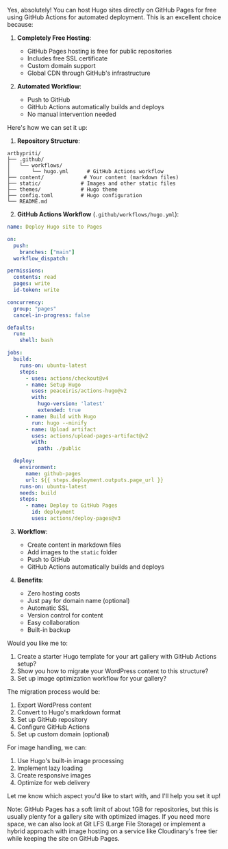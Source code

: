 Yes, absolutely! You can host Hugo sites directly on GitHub Pages for free using GitHub Actions for automated deployment. This is an excellent choice because:

1. **Completely Free Hosting**:
   - GitHub Pages hosting is free for public repositories
   - Includes free SSL certificate
   - Custom domain support
   - Global CDN through GitHub's infrastructure

2. **Automated Workflow**:
   - Push to GitHub
   - GitHub Actions automatically builds and deploys
   - No manual intervention needed

Here's how we can set it up:

1. **Repository Structure**:
```
artbypriti/
├── .github/
│   └── workflows/
│       └── hugo.yml      # GitHub Actions workflow
├── content/             # Your content (markdown files)
├── static/             # Images and other static files
├── themes/             # Hugo theme
├── config.toml         # Hugo configuration
└── README.md
```

2. **GitHub Actions Workflow** (`.github/workflows/hugo.yml`):
```yaml
name: Deploy Hugo site to Pages

on:
  push:
    branches: ["main"]
  workflow_dispatch:

permissions:
  contents: read
  pages: write
  id-token: write

concurrency:
  group: "pages"
  cancel-in-progress: false

defaults:
  run:
    shell: bash

jobs:
  build:
    runs-on: ubuntu-latest
    steps:
      - uses: actions/checkout@v4
      - name: Setup Hugo
        uses: peaceiris/actions-hugo@v2
        with:
          hugo-version: 'latest'
          extended: true
      - name: Build with Hugo
        run: hugo --minify
      - name: Upload artifact
        uses: actions/upload-pages-artifact@v2
        with:
          path: ./public

  deploy:
    environment:
      name: github-pages
      url: ${{ steps.deployment.outputs.page_url }}
    runs-on: ubuntu-latest
    needs: build
    steps:
      - name: Deploy to GitHub Pages
        id: deployment
        uses: actions/deploy-pages@v3
```

3. **Workflow**:
   - Create content in markdown files
   - Add images to the `static` folder
   - Push to GitHub
   - GitHub Actions automatically builds and deploys

4. **Benefits**:
   - Zero hosting costs
   - Just pay for domain name (optional)
   - Automatic SSL
   - Version control for content
   - Easy collaboration
   - Built-in backup

Would you like me to:
1. Create a starter Hugo template for your art gallery with GitHub Actions setup?
2. Show you how to migrate your WordPress content to this structure?
3. Set up image optimization workflow for your gallery?

The migration process would be:
1. Export WordPress content
2. Convert to Hugo's markdown format
3. Set up GitHub repository
4. Configure GitHub Actions
5. Set up custom domain (optional)

For image handling, we can:
1. Use Hugo's built-in image processing
2. Implement lazy loading
3. Create responsive images
4. Optimize for web delivery

Let me know which aspect you'd like to start with, and I'll help you set it up!

Note: GitHub Pages has a soft limit of about 1GB for repositories, but this is usually plenty for a gallery site with optimized images. If you need more space, we can also look at Git LFS (Large File Storage) or implement a hybrid approach with image hosting on a service like Cloudinary's free tier while keeping the site on GitHub Pages.

